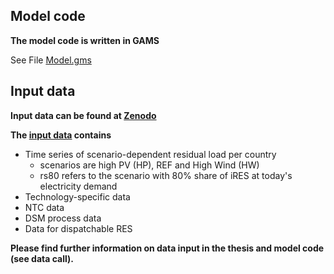 ## Model code

**The model code is written in GAMS**

See File [Model.gms](https://github.com/CZoephel/Flexibility-in-a-European-Energy-system/blob/main/Modelling%20flexibility%20options%20investment%20and%20dispatch%20decisions/Model.gms)

## Input data
**Input data can be found at [Zenodo](https://zenodo.org/)**

**The [input data](https://zenodo.org/record/5095356#.YO2tw0xCTmE) contains**

- Time series of scenario-dependent residual load per country
  - scenarios are high PV (HP), REF and High Wind (HW)
  - rs80 refers to the scenario with 80% share of iRES at today's electricity demand 
- Technology-specific data
- NTC data
- DSM process data
- Data for dispatchable RES

**Please find further information on data input in the thesis and model code (see data call).**
